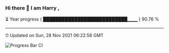 ### Hi there 👋 I am Harry , 

⏳ Year progress { ███████████████████████████▁▁▁ } 90.76 %

---

⏰ Updated on Sun, 28 Nov 2021 06:22:58 GMT

![Progress Bar CI](https://github.com/duykhang68/duykhang68/workflows/Progress%20Bar%20CI/badge.svg)
